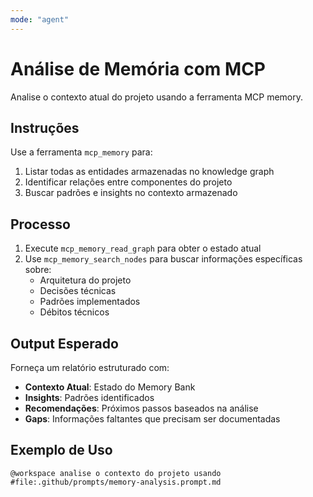 ```yaml
---
mode: "agent"
---
```

# Análise de Memória com MCP

Analise o contexto atual do projeto usando a ferramenta MCP memory.

## Instruções

Use a ferramenta `mcp_memory` para:

1. Listar todas as entidades armazenadas no knowledge graph
2. Identificar relações entre componentes do projeto
3. Buscar padrões e insights no contexto armazenado

## Processo

1. Execute `mcp_memory_read_graph` para obter o estado atual
2. Use `mcp_memory_search_nodes` para buscar informações específicas sobre:
   - Arquitetura do projeto
   - Decisões técnicas
   - Padrões implementados
   - Débitos técnicos

## Output Esperado

Forneça um relatório estruturado com:

- **Contexto Atual**: Estado do Memory Bank
- **Insights**: Padrões identificados
- **Recomendações**: Próximos passos baseados na análise
- **Gaps**: Informações faltantes que precisam ser documentadas

## Exemplo de Uso

```
@workspace analise o contexto do projeto usando #file:.github/prompts/memory-analysis.prompt.md
```
